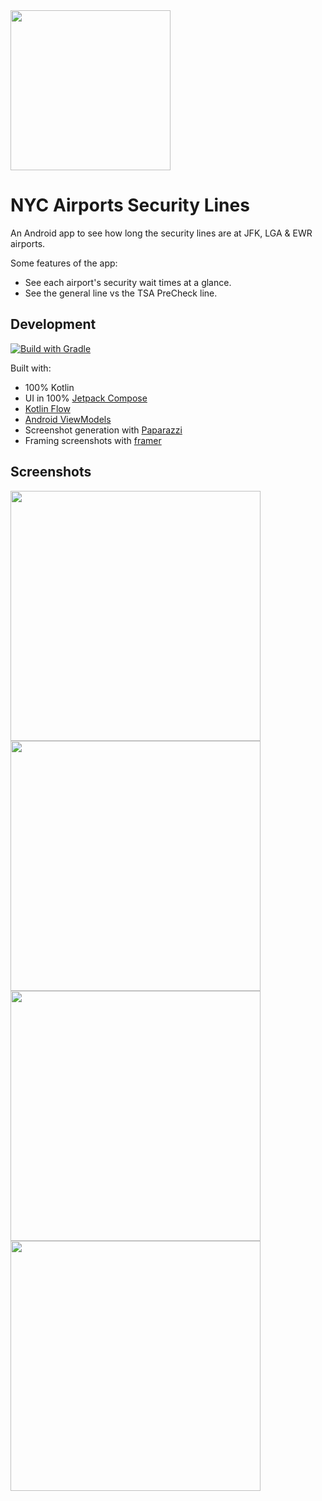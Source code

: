 <img src="./play_store_512_rounded.webp" width="256"/>

# NYC Airports Security Lines

An Android app to see how long the security lines are at JFK, LGA & EWR airports.

Some features of the app:
* See each airport's security wait times at a glance.
* See the general line vs the TSA PreCheck line.

## Development
[![Build with Gradle](https://github.com/amandeepg/NYCAirportSecurityLineWaits/actions/workflows/gradle.yml/badge.svg)](https://github.com/amandeepg/NYCAirportSecurityLineWaits/actions/workflows/gradle.yml)

Built with:
* 100% Kotlin
* UI in 100% [Jetpack Compose](https://developer.android.com/jetpack/compose)
* [Kotlin Flow](https://kotlinlang.org/docs/flow.html)
* [Android ViewModels](https://developer.android.com/topic/libraries/architecture/viewmodel)
* Screenshot generation with [Paparazzi](https://github.com/cashapp/paparazzi)
* Framing screenshots with [framer](https://github.com/amandeepg/framer)

## Screenshots
<img src="./screenshots/1.webp" width="400"/> <img src="./screenshots/2.webp" width="400"/> <img src="./screenshots/3.webp" width="400"/> <img src="./screenshots/4.webp" width="400"/>
